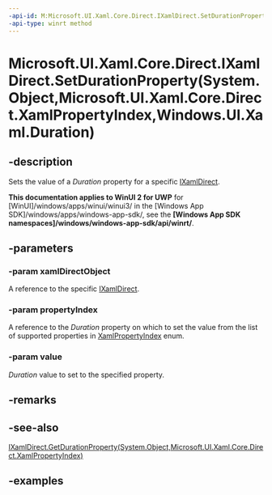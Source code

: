 ```yaml
---
-api-id: M:Microsoft.UI.Xaml.Core.Direct.IXamlDirect.SetDurationProperty(System.Object,Microsoft.UI.Xaml.Core.Direct.XamlPropertyIndex,Windows.UI.Xaml.Duration)
-api-type: winrt method
---
```


# Microsoft.UI.Xaml.Core.Direct.IXamlDirect.SetDurationProperty(System.Object,Microsoft.UI.Xaml.Core.Direct.XamlPropertyIndex,Windows.UI.Xaml.Duration)

<!--
public void SetDurationProperty (object xamlDirectObject, Microsoft.UI.Xaml.Core.Direct.XamlPropertyIndex propertyIndex, Windows.UI.Xaml.Duration value);
-->

## -description

Sets the value of a *Duration* property for a specific [IXamlDirect](ixamldirect.md).

**This documentation applies to WinUI 2 for UWP** for [WinUI]/windows/apps/winui/winui3/ in the [Windows App SDK]/windows/apps/windows-app-sdk/, see the **[Windows App SDK namespaces]/windows/windows-app-sdk/api/winrt/**.

## -parameters

### -param xamlDirectObject

A reference to the specific [IXamlDirect](ixamldirect.md).

### -param propertyIndex

A reference to the *Duration* property on which to set the value from the list of supported properties in [XamlPropertyIndex](xamlpropertyindex.md) enum.

### -param value

*Duration* value to set to the specified property.

## -remarks

## -see-also

[IXamlDirect.GetDurationProperty(System.Object,Microsoft.UI.Xaml.Core.Direct.XamlPropertyIndex)](ixamldirect_getdurationproperty_461221913.md)

## -examples
